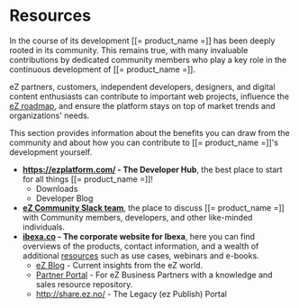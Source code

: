 # Resources

In the course of its development [[= product_name =]] has been deeply rooted in its community. This remains true, with many invaluable contributions by dedicated community members who play a key role in the continuous development of [[= product_name =]]. 

eZ partners, customers, independent developers, designers, and digital content enthusiasts can contribute to important web projects, influence the [eZ roadmap](https://doc.ez.no/display/MAIN/eZ+Platform+Release+Process+and+Roadmap), and ensure the platform stays on top of market trends and organizations' needs.

This section provides information about the benefits you can draw from the community and about how you can contribute to [[= product_name =]]'s development yourself.

- **<https://ezplatform.com/> - The Developer Hub**,
    the best place to start for all things [[= product_name =]]!
    - Downloads
    - Developer Blog
- **[eZ Community Slack team](http://ez-community-on-slack.herokuapp.com/)**, the place to discuss [[= product_name =]] with Community members, developers, and other like-minded individuals.
- **[ibexa.co](http://ibexa.co) - The corporate website for Ibexa**,
    here you can find overviews of the products, contact information, and a wealth of additional [resources](http://ez.no/Resources/) such as use cases, webinars and e-books.
    - [eZ Blog](http://ez.no/Blog) - Current insights from the eZ world.
    - [Partner Portal](http://ez.no/Partner-Portal) - For eZ Business Partners with a knowledge and sales resource repository.
    - <http://share.ez.no/> - The Legacy (ez Publish) Portal
